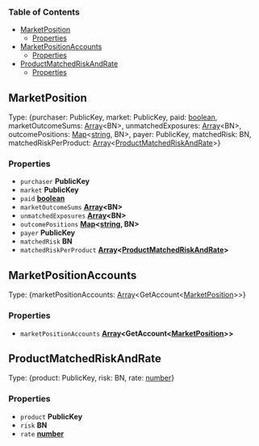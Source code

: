<!-- Generated by documentation.js. Update this documentation by updating the source code. -->

### Table of Contents

*   [MarketPosition][1]
    *   [Properties][2]
*   [MarketPositionAccounts][3]
    *   [Properties][4]
*   [ProductMatchedRiskAndRate][5]
    *   [Properties][6]

## MarketPosition

Type: {purchaser: PublicKey, market: PublicKey, paid: [boolean][7], marketOutcomeSums: [Array][8]\<BN>, unmatchedExposures: [Array][8]\<BN>, outcomePositions: [Map][9]<[string][10], BN>, payer: PublicKey, matchedRisk: BN, matchedRiskPerProduct: [Array][8]<[ProductMatchedRiskAndRate][5]>}

### Properties

*   `purchaser` **PublicKey**&#x20;
*   `market` **PublicKey**&#x20;
*   `paid` **[boolean][7]**&#x20;
*   `marketOutcomeSums` **[Array][8]\<BN>**&#x20;
*   `unmatchedExposures` **[Array][8]\<BN>**&#x20;
*   `outcomePositions` **[Map][9]<[string][10], BN>**&#x20;
*   `payer` **PublicKey**&#x20;
*   `matchedRisk` **BN**&#x20;
*   `matchedRiskPerProduct` **[Array][8]<[ProductMatchedRiskAndRate][5]>**&#x20;

## MarketPositionAccounts

Type: {marketPositionAccounts: [Array][8]\<GetAccount<[MarketPosition][1]>>}

### Properties

*   `marketPositionAccounts` **[Array][8]\<GetAccount<[MarketPosition][1]>>**&#x20;

## ProductMatchedRiskAndRate

Type: {product: PublicKey, risk: BN, rate: [number][11]}

### Properties

*   `product` **PublicKey**&#x20;
*   `risk` **BN**&#x20;
*   `rate` **[number][11]**&#x20;

[1]: #marketposition

[2]: #properties

[3]: #marketpositionaccounts

[4]: #properties-1

[5]: #productmatchedriskandrate

[6]: #properties-2

[7]: https://developer.mozilla.org/docs/Web/JavaScript/Reference/Global_Objects/Boolean

[8]: https://developer.mozilla.org/docs/Web/JavaScript/Reference/Global_Objects/Array

[9]: https://developer.mozilla.org/docs/Web/JavaScript/Reference/Global_Objects/Map

[10]: https://developer.mozilla.org/docs/Web/JavaScript/Reference/Global_Objects/String

[11]: https://developer.mozilla.org/docs/Web/JavaScript/Reference/Global_Objects/Number

